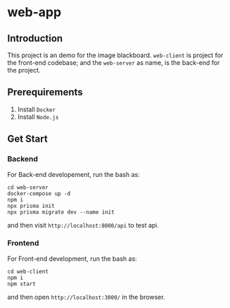 # web-app

## Introduction

This project is an demo for the image blackboard. `web-client` is project for the front-end codebase; and the `web-server` as name, is the back-end for the project.

## Prerequirements

1. Install `Docker`
2. Install `Node.js`

## Get Start

### Backend

For Back-end developement, run the bash as:

```shell
cd web-server
docker-compose up -d
npm i
npx prisma init
npx prisma migrate dev --name init
```

and then visit `http://localhost:8000/api` to test api.

### Frontend

For Front-end development, run the bash as:

```shell
cd web-client
npm i
npm start
```

and then open `http://localhost:3000/` in the browser.
